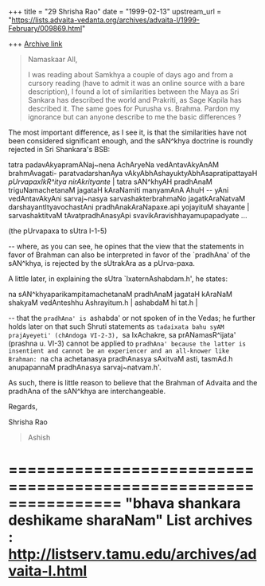 +++
title = "29 Shrisha Rao"
date = "1999-02-13"
upstream_url = "https://lists.advaita-vedanta.org/archives/advaita-l/1999-February/009869.html"

+++
[Archive link](https://lists.advaita-vedanta.org/archives/advaita-l/1999-February/009869.html)

> Namaskaar All,
>
> I was reading about Samkhya a couple of days ago and from a cursory
> reading (have to admit it was an online source with a bare description),
> I found a lot of similarities between the Maya as Sri Sankara has
> described the world and Prakriti, as Sage Kapila has described it. The
> same goes for Purusha vs. Brahma. Pardon my ignorance but can anyone
> describe to me the basic differences ?

The most important difference, as I see it, is that the similarities
have not been considered significant enough, and the sAN^khya doctrine
is roundly rejected in Sri Shankara's BSB:

  tatra padavAkyapramANaj~nena AchAryeNa vedAntavAkyAnAM brahmAvagati-
  paratvadarshanAya vAkyAbhAshayuktyAbhAsapratipattayaH
  *pUrvapaxIkR^itya nirAkrityante*  |  tatra sAN^khyAH pradhAnaM
  triguNamachetanaM jagataH kAraNamiti manyamAnA AhuH -- yAni
  vedAntavAkyAni sarvaj~nasya sarvashakterbrahmaNo jagatkAraNatvaM
  darshayantItyavochastAni pradhAnakAraNapaxe.api yojayituM shayante  |
  sarvashaktitvaM tAvatpradhAnasyApi svavikAravishhayamupapadyate ...

  (the pUrvapaxa to sUtra I-1-5)

-- where, as you can see, he opines that the view that the statements
in favor of Brahman can also be interpreted in favor of the `pradhAna'
of the sAN^khya, is rejected by the sUtrakAra as a pUrva-paxa.

A little later, in explaining the sUtra `IxaternAshabdam.h', he states:

  na sAN^khyaparikampitamachetanaM pradhAnaM jagataH kAraNaM shakyaM
  vedAnteshhu Ashrayitum.h  |  ashabdaM hi tat.h  |

-- that the `pradhAna' is `ashabda' or not spoken of in the Vedas; he
further holds later on that such Shruti statements as `tadaixata bahu
syAM prajAyeyeti' (chAndoga VI-2-3), `sa IxAchakre, sa
prANamasR^ijata' (prashna u. VI-3) cannot be applied to `pradhAna'
because the latter is insentient and cannot be an experiencer and an
all-knower like Brahman: `na cha achetanasya pradhAnasya sAxitvaM
asti, tasmAd.h anupapannaM pradhAnasya sarvaj~natvam.h'.

As such, there is little reason to believe that the Brahman of Advaita
and the pradhAna of the sAN^khya are interchangeable.

Regards,

Shrisha Rao

> Ashish

================================================================
"bhava shankara deshikame sharaNam"
List archives : http://listserv.tamu.edu/archives/advaita-l.html
================================================================

